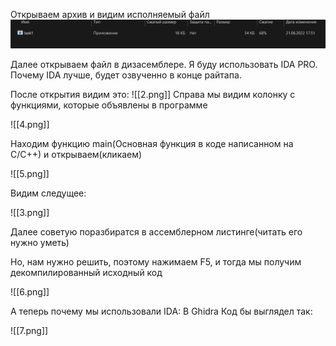 
Открываем архив и видим исполняемый файл
![ScreenShot](ScreenShot/1.png)


Далее открываем файл в дизасемблере. Я буду использовать IDA PRO. Почему IDA лучше, будет озвученно в конце райтапа.


После открытия видим это:
![[2.png]]
Справа мы видим колонку с функциями, которые объявлены в программе

![[4.png]]

Находим функцию main(Основная функция в коде написанном на C/C++) и открываем(кликаем)

![[5.png]]


Видим следущее:

![[3.png]]

Далее советую поразбиратся в ассемблерном листинге(читать его нужно уметь)

Но, нам нужно решить, поэтому нажимаем F5, и тогда мы получим декомпилированный исходный код

![[6.png]]


А теперь почему мы использовали IDA:
В Ghidra Код бы выглядел так:

![[7.png]]
